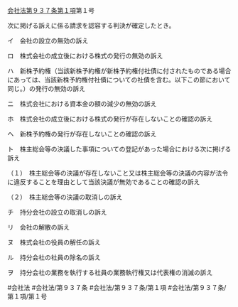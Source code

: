 [会社法第９３７条第１項](会社法＿＿＿＿第９３７条第１項)第１号

次に掲げる訴えに係る請求を認容する判決が確定したとき。

イ　会社の設立の無効の訴え

ロ　株式会社の成立後における株式の発行の無効の訴え

ハ　新株予約権（当該新株予約権が新株予約権付社債に付されたものである場合にあっては、当該新株予約権付社債についての社債を含む。以下この節において同じ。）の発行の無効の訴え

ニ　株式会社における資本金の額の減少の無効の訴え

ホ　株式会社の成立後における株式の発行が存在しないことの確認の訴え

ヘ　新株予約権の発行が存在しないことの確認の訴え

ト　株主総会等の決議した事項についての登記があった場合における次に掲げる訴え

（１）　株主総会等の決議が存在しないこと又は株主総会等の決議の内容が法令に違反することを理由として当該決議が無効であることの確認の訴え


（２）　株主総会等の決議の取消しの訴え


チ　持分会社の設立の取消しの訴え

リ　会社の解散の訴え

ヌ　株式会社の役員の解任の訴え

ル　持分会社の社員の除名の訴え

ヲ　持分会社の業務を執行する社員の業務執行権又は代表権の消滅の訴え


#会社法
#会社法/第９３７条
#会社法/第９３７条/第１項
#会社法/第９３７条/第１項/第１号
